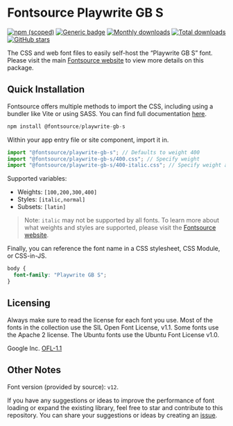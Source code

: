 # Fontsource Playwrite GB S

[![npm (scoped)](https://img.shields.io/npm/v/@fontsource/playwrite-gb-s?color=brightgreen)](https://www.npmjs.com/package/@fontsource/playwrite-gb-s) [![Generic badge](https://img.shields.io/badge/fontsource-passing-brightgreen)](https://github.com/fontsource/fontsource) [![Monthly downloads](https://badgen.net/npm/dm/@fontsource/playwrite-gb-s)](https://github.com/fontsource/fontsource) [![Total downloads](https://badgen.net/npm/dt/@fontsource/playwrite-gb-s)](https://github.com/fontsource/fontsource) [![GitHub stars](https://img.shields.io/github/stars/fontsource/fontsource.svg?style=social&label=Star)](https://github.com/fontsource/fontsource/stargazers)

The CSS and web font files to easily self-host the “Playwrite GB S” font. Please visit the main [Fontsource website](https://fontsource.org/fonts/playwrite-gb-s) to view more details on this package.

## Quick Installation

Fontsource offers multiple methods to import the CSS, including using a bundler like Vite or using SASS. You can find full documentation [here](https://fontsource.org/docs/getting-started/introduction).

```javascript
npm install @fontsource/playwrite-gb-s
```

Within your app entry file or site component, import it in.

```javascript
import "@fontsource/playwrite-gb-s"; // Defaults to weight 400
import "@fontsource/playwrite-gb-s/400.css"; // Specify weight
import "@fontsource/playwrite-gb-s/400-italic.css"; // Specify weight and style
```

Supported variables:
- Weights: `[100,200,300,400]`
- Styles: `[italic,normal]`
- Subsets: `[latin]`

> Note: `italic` may not be supported by all fonts. To learn more about what weights and styles are supported, please visit the [Fontsource website](https://fontsource.org/fonts/playwrite-gb-s).

Finally, you can reference the font name in a CSS stylesheet, CSS Module, or CSS-in-JS.

```css
body {
  font-family: "Playwrite GB S";
}
```

## Licensing
Always make sure to read the license for each font you use. Most of the fonts in the collection use the SIL Open Font License, v1.1. Some fonts use the Apache 2 license. The Ubuntu fonts use the Ubuntu Font License v1.0.

Google Inc.
[OFL-1.1](http://scripts.sil.org/OFL)

## Other Notes
Font version (provided by source): `v12`.

If you have any suggestions or ideas to improve the performance of font loading or expand the existing library, feel free to star and contribute to this repository. You can share your suggestions or ideas by creating an [issue](https://github.com/fontsource/fontsource/issues).